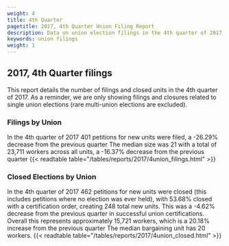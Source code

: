 ```yaml
---
weight: 4
title: 4th Quarter
pagetitle: 2017, 4th Quarter Union Filing Report
description: Data on union election filings in the 4th quarter of 2017
keywords: union filings
weight: 1
---
```


## 2017, 4th Quarter filings

This report details the number of filings and closed units in the 4th quarter of 2017. As a reminder, we are only showing filings and closures related to single union elections (rare multi-union elections are excluded).

### Filings by Union
In the 4th quarter of 2017 401 petitions for new units were filed, a -26.29% decrease from the previous quarter The median size was 21 with a total of 23,711 workers across all units, a -16.37% decrease from the previous quarter
{{< readtable table="/tables/reports/2017/4union_filings.html" >}}

### Closed Elections by Union
In the 4th quarter of 2017 462 petitions for new units were closed (this includes petitions where no election was ever held), with 53.68% closed with a certification order, creating 248 total new units. This was a -4.62% decrease from the previous quarter in successful union certifications. Overall this represents approximately 15,721 workers, which is a 20.18% increase from the previous quarter The median bargaining unit has 20 workers.
{{< readtable table="/tables/reports/2017/4union_closed.html" >}}
